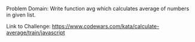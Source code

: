 Problem Domain:
Write function avg which calculates average of numbers in given list.

Link to Challenge:
https://www.codewars.com/kata/calculate-average/train/javascript